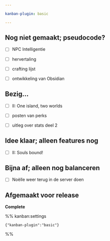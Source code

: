 ```yaml
---

kanban-plugin: basic

---
```


## Nog niet gemaakt; pseudocode?

- [ ] NPC Intelligentie
- [ ] hervertaling
- [ ] crafting lijst
- [ ] ontwikkeling van Obsidian


## Bezig...

- [ ] II: One island, two worlds
- [ ] posten van perks
- [ ] uitleg over stats deel 2


## Idee klaar; alleen features nog

- [ ] II: Souls bound!


## Bijna af; alleen nog balanceren

- [ ] Noëlle weer terug in de server doen


## Afgemaakt voor release

**Complete**




%% kanban:settings
```
{"kanban-plugin":"basic"}
```
%%